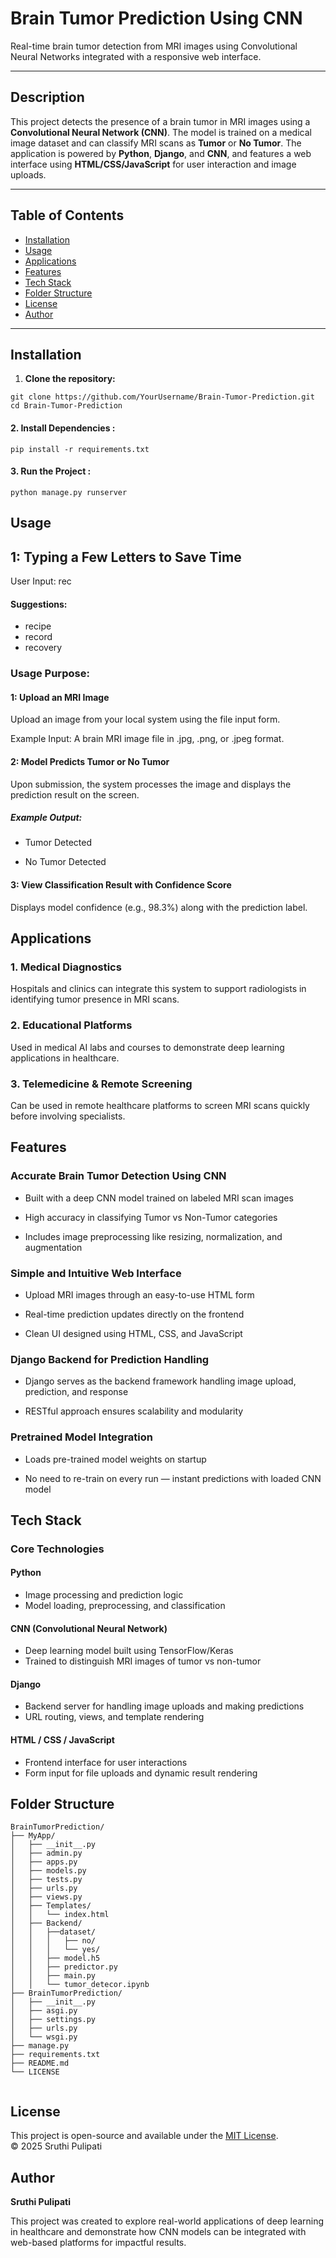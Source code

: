 # Brain Tumor Prediction Using CNN

Real-time brain tumor detection from MRI images using Convolutional Neural Networks integrated with a responsive web interface.

---
## Description

This project detects the presence of a brain tumor in MRI images using a **Convolutional Neural Network (CNN)**. The model is trained on a medical image dataset and can classify MRI scans as **Tumor** or **No Tumor**. The application is powered by **Python**, **Django**, and **CNN**, and features a web interface using **HTML/CSS/JavaScript** for user interaction and image uploads.

---

## Table of Contents

- [Installation](#installation)
- [Usage](#usage)
- [Applications](#applications)
- [Features](#features)
- [Tech Stack](#tech-stack)
- [Folder Structure](#folder-structure)
- [License](#license)
- [Author](#author)

---

## Installation

1. **Clone the repository:**

```
git clone https://github.com/YourUsername/Brain-Tumor-Prediction.git
cd Brain-Tumor-Prediction
```

#### 2. Install Dependencies :
```
pip install -r requirements.txt
```

#### 3. Run the Project :
```
python manage.py runserver
```

## Usage

 ## 1: Typing a Few Letters to Save Time
User Input: rec
#### Suggestions:
- recipe
- record
- recovery

### Usage Purpose:
#### 1: Upload an MRI Image
Upload an image from your local system using the file input form.

Example Input:
A brain MRI image file in .jpg, .png, or .jpeg format.

#### 2: Model Predicts Tumor or No Tumor
Upon submission, the system processes the image and displays the prediction result on the screen.

##### Example Output:

 - Tumor Detected

 -  No Tumor Detected
#### 3: View Classification Result with Confidence Score
Displays model confidence (e.g., 98.3%) along with the prediction label.

## Applications

### 1. Medical Diagnostics
Hospitals and clinics can integrate this system to support radiologists in identifying tumor presence in MRI scans.

### 2. Educational Platforms
Used in medical AI labs and courses to demonstrate deep learning applications in healthcare.

### 3. Telemedicine & Remote Screening
Can be used in remote healthcare platforms to screen MRI scans quickly before involving specialists.


## Features
### Accurate Brain Tumor Detection Using CNN
- Built with a deep CNN model trained on labeled MRI scan images

- High accuracy in classifying Tumor vs Non-Tumor categories

- Includes image preprocessing like resizing, normalization, and augmentation

### Simple and Intuitive Web Interface
- Upload MRI images through an easy-to-use HTML form

- Real-time prediction updates directly on the frontend

- Clean UI designed using HTML, CSS, and JavaScript

### Django Backend for Prediction Handling
- Django serves as the backend framework handling image upload, prediction, and response

- RESTful approach ensures scalability and modularity

### Pretrained Model Integration
- Loads pre-trained model weights on startup

- No need to re-train on every run — instant predictions with loaded CNN model


## Tech Stack
### Core Technologies
#### Python
- Image processing and prediction logic
- Model loading, preprocessing, and classification

#### CNN (Convolutional Neural Network)
- Deep learning model built using TensorFlow/Keras
- Trained to distinguish MRI images of tumor vs non-tumor

#### Django
- Backend server for handling image uploads and making predictions
- URL routing, views, and template rendering

#### HTML / CSS / JavaScript
- Frontend interface for user interactions
- Form input for file uploads and dynamic result rendering
## Folder Structure

```
BrainTumorPrediction/
├── MyApp/
│   ├── __init__.py
│   ├── admin.py
│   ├── apps.py
│   ├── models.py
│   ├── tests.py
│   ├── urls.py
│   ├── views.py
│   ├── Templates/
│   │   └── index.html
│   ├── Backend/
│   │   ├──dataset/
│   │   │   ├── no/
│   │   │   └── yes/
│   │   ├── model.h5
│   │   ├── predictor.py
│   │   ├── main.py
│   │   └── tumor_detecor.ipynb
├── BrainTumorPrediction/
│   ├── __init__.py
│   ├── asgi.py
│   ├── settings.py
│   ├── urls.py
│   └── wsgi.py
├── manage.py
├── requirements.txt
├── README.md
└── LICENSE
          

```

## License
This project is open-source and available under the [MIT License](LICENSE).  
© 2025 Sruthi Pulipati

## Author
**Sruthi Pulipati**

This project was created to explore real-world applications of deep learning in healthcare and demonstrate how CNN models can be integrated with web-based platforms for impactful results.

